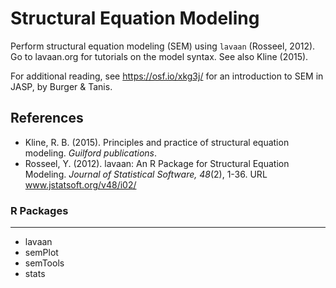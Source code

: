 Structural Equation Modeling
==========================

Perform structural equation modeling (SEM) using `lavaan` (Rosseel, 2012). Go to lavaan.org for tutorials on the model syntax. See also Kline (2015).

For additional reading, see https://osf.io/xkg3j/ for an introduction to SEM in JASP, by Burger & Tanis.

References
-------
- Kline, R. B. (2015). Principles and practice of structural equation modeling. *Guilford publications*.
- Rosseel, Y. (2012). lavaan: An R Package for Structural Equation Modeling. *Journal of Statistical Software, 48*(2), 1-36. URL www.jstatsoft.org/v48/i02/

### R Packages
---
- lavaan
- semPlot
- semTools
- stats
